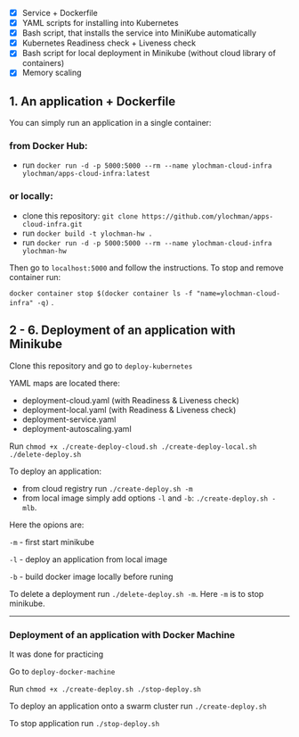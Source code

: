 - [x] Service + Dockerfile
- [x] YAML scripts for installing into Kubernetes
- [x] Bash script, that installs the service into MiniKube automatically
- [x] Kubernetes Readiness check + Liveness check
- [x] Bash script for local deployment in Minikube (without cloud library of containers)
- [x] Memory scaling

## 1. An application + Dockerfile
You can simply run an application in a single container:

### from Docker Hub:
- run `docker run -d -p 5000:5000 --rm --name ylochman-cloud-infra ylochman/apps-cloud-infra:latest`

### or locally:
- clone this repository: `git clone https://github.com/ylochman/apps-cloud-infra.git`
- run `docker build -t ylochman-hw .`
- run `docker run -d -p 5000:5000 --rm --name ylochman-cloud-infra ylochman-hw`

Then go to `localhost:5000` and follow the instructions. To stop and remove container run:

`docker container stop $(docker container ls -f "name=ylochman-cloud-infra" -q)` .

## 2 - 6. Deployment of an application with Minikube

Clone this repository and go to `deploy-kubernetes`

YAML maps are located there:
- deployment-cloud.yaml (with Readiness & Liveness check)
- deployment-local.yaml (with Readiness & Liveness check)
- deployment-service.yaml
- deployment-autoscaling.yaml

Run `chmod +x ./create-deploy-cloud.sh ./create-deploy-local.sh ./delete-deploy.sh`

To deploy an application:
- from cloud registry run `./create-deploy.sh -m`
- from local image simply add options `-l` and `-b`:  `./create-deploy.sh -mlb`.

Here the opions are: 

`-m` - first start minikube

`-l` - deploy an application from local image

`-b` - build docker image locally before runing

To delete a deployment run `./delete-deploy.sh -m`. Here `-m` is to stop minikube.

---

### Deployment of an application with Docker Machine
It was done for practicing

Go to `deploy-docker-machine`

Run `chmod +x ./create-deploy.sh ./stop-deploy.sh`

To deploy an application onto a swarm cluster run `./create-deploy.sh`

To stop application run `./stop-deploy.sh`

<!-- ### trash -->
<!-- `docker run -p 5000:5000 -it --rm --entrypoint=/bin/bash ylochman-hw` -->
